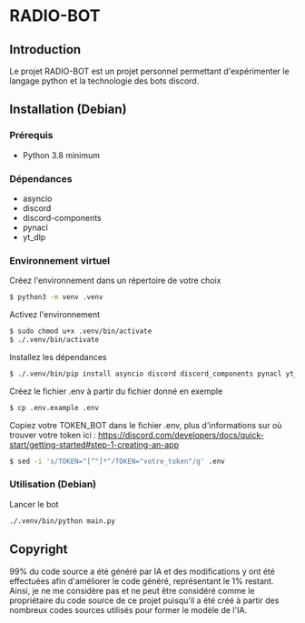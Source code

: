 # RADIO-BOT

## Introduction
Le projet RADIO-BOT est un projet personnel permettant d'expérimenter le langage python et la technologie des bots discord.

## Installation (Debian)
### Prérequis
- Python 3.8 minimum

### Dépendances
- asyncio
- discord
- discord-components
- pynacl
- yt_dlp

### Environnement virtuel

Créez l'environnement dans un répertoire de votre choix
```bash
$ python3 -m venv .venv
```

Activez l'environnement
```bash
$ sudo chmod u+x .venv/bin/activate
$ ./.venv/bin/activate
```

Installez les dépendances
```bash
$ ./.venv/bin/pip install asyncio discord discord_components pynacl yt_dlp
```

Créez le fichier .env à partir du fichier donné en exemple
```bash
$ cp .env.example .env
```

Copiez votre TOKEN_BOT dans le fichier .env, plus d'informations sur où trouver votre token ici : https://discord.com/developers/docs/quick-start/getting-started#step-1-creating-an-app
```bash
$ sed -i 's/TOKEN="[^"]*"/TOKEN="votre_token"/g' .env
```

### Utilisation (Debian)

Lancer le bot
```bash
./.venv/bin/python main.py
```

## Copyright
99% du code source a été généré par IA et des modifications y ont été effectuées afin d'améliorer le code généré, représentant le 1% restant.
Ainsi, je ne me considère pas et ne peut être considéré comme le propriétaire du code source de ce projet puisqu'il a été créé à partir des nombreux codes sources utilisés pour former le modèle de l'IA.